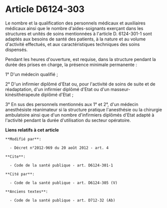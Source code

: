 # Article D6124-303

Le nombre et la qualification des personnels médicaux et auxiliaires médicaux ainsi que le nombre d'aides-soignants exerçant
dans les structures et unités de soins mentionnées à l'article D. 6124-301-1 sont adaptés aux besoins de santé des patients,
à la nature et au volume d'activité effectués, et aux caractéristiques techniques des soins dispensés. 

Pendant les heures d'ouverture, est requise, dans la structure pendant la durée des prises en charge, la présence minimale
permanente : 

1° D'un médecin qualifié ; 

2° D'un infirmier diplômé d'Etat ou, pour l'activité de soins de suite et de réadaptation, d'un infirmier diplômé d'Etat ou
d'un masseur-kinésithérapeute diplômé d'Etat ; 

3° En sus des personnels mentionnés aux 1° et 2°, d'un médecin anesthésiste réanimateur si la structure pratique l'anesthésie
ou la chirurgie ambulatoire ainsi que d'un nombre d'infirmiers diplômés d'Etat adapté à l'activité pendant la durée
d'utilisation du secteur opératoire.

**Liens relatifs à cet article**

	**Modifié par**:

	  - Décret n°2012-969 du 20 août 2012 - art. 4

	**Cite**:

	  - Code de la santé publique - art. D6124-301-1

	**Cité par**:

	  - Code de la santé publique - art. D6124-305 (V)

	**Anciens textes**:

	  - Code de la santé publique - art. D712-32 (Ab)
